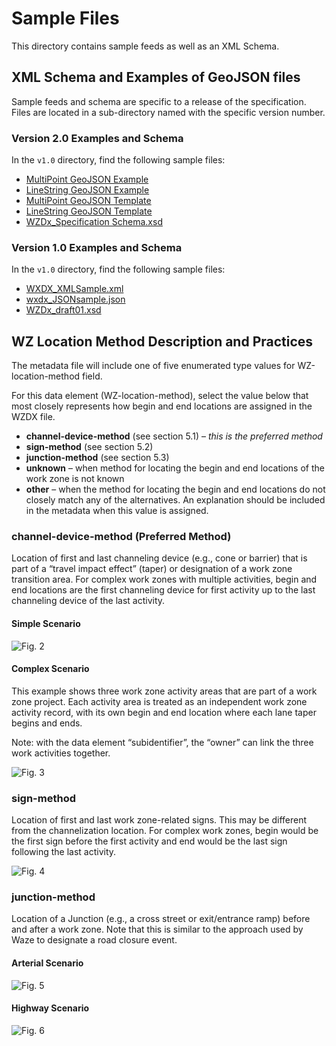 # Sample Files
This directory contains sample feeds as well as an XML Schema. 

## XML Schema and Examples of GeoJSON files
Sample feeds and schema are specific to a release of the specification. Files are located in a sub-directory named with the specific version number.

### Version 2.0 Examples and Schema
In the `v1.0` directory, find the following sample files:
* [MultiPoint GeoJSON Example](/sample-files/v2.0/MultiPoint_Sample.geojson)
* [LineString GeoJSON Example](/sample-files/v2.0/LineString_Sample.geojson)
* [MultiPoint GeoJSON Template](/sample-files/v2.0/Empty_MultiPoint_Template.geojson)
* [LineString GeoJSON Template](/sample-files/v2.0/Empty_LineString_Template.geojson)
* [WZDx_Specification Schema.xsd](/sample-files/v2.0/xml-schema.xsd)

### Version 1.0 Examples and Schema
In the `v1.0` directory, find the following sample files:
* [WXDX_XMLSample.xml](/sample-files/v1.0/WZDX_XMLSample.xml)
* [wxdx_JSONsample.json](/sample-files/v1.0/wxdx_JSONsample.json)
* [WZDx_draft01.xsd](/sample-files/v1.0/WZDx_final01.xsd)

## WZ Location Method Description and Practices 
The metadata file will include one of five enumerated type values for WZ-location-method field.  

For this data element (WZ-location-method), select the value below that most closely represents how begin and end locations are assigned in the WZDX file.

* **channel-device-method** (see section 5.1) – *this is the preferred method*
* **sign-method** (see section 5.2)
* **junction-method** (see section 5.3)
* **unknown** – when method for locating the begin and end locations of the work zone is not known
* **other** – when the method for locating the begin and end locations do not closely match any of the alternatives. An explanation should be included in the metadata when this value is assigned.

### channel-device-method (Preferred Method)
Location of first and last channeling device (e.g., cone or barrier) that is part of a “travel impact effect” (taper) or designation of a work zone transition area. For complex work zones with multiple activities, begin and end locations are the first channeling device for first activity up to the last channeling device of the last activity.

#### Simple Scenario
![Fig. 2](https://github.com/acosta-dani-bah/ITS-JPO-wzdx/blob/master/images/Figure%202.png)
 
#### Complex Scenario
This example shows three work zone activity areas that are part of a work zone project. Each activity area is treated as an independent work zone activity record, with its own begin and end location where each lane taper begins and ends. 

Note: with the data element “subidentifier”, the “owner” can link the three work activities together.

![Fig. 3](https://github.com/acosta-dani-bah/ITS-JPO-wzdx/blob/master/images/Figure%203.png)

### sign-method
Location of first and last work zone-related signs. This may be different from the channelization location. For complex work zones, begin would be the first sign before the first activity and end would be the last sign following the last activity.

![Fig. 4](https://github.com/acosta-dani-bah/ITS-JPO-wzdx/blob/master/images/Figure%204.png)

### junction-method
Location of a Junction (e.g., a cross street or exit/entrance ramp) before and after a work zone. Note that this is similar to the approach used by Waze to designate a road closure event.

#### Arterial Scenario
![Fig. 5](https://github.com/acosta-dani-bah/ITS-JPO-wzdx/blob/master/images/Figure%205.png)

#### Highway Scenario
![Fig. 6](https://github.com/acosta-dani-bah/ITS-JPO-wzdx/blob/master/images/Figure%206.png)
